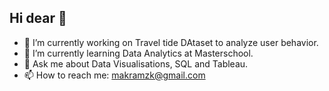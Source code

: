 ## Hi dear 👋

- 🔭 I’m currently working on Travel tide DAtaset to analyze user behavior.
- 🌱 I’m currently learning Data Analytics at Masterschool.
- 💬 Ask me about Data Visualisations, SQL and Tableau.
- 📫 How to reach me: makramzk@gmail.com




